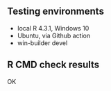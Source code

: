 ## Testing environments

* local R 4.3.1, Windows 10
* Ubuntu, via Github action
* win-builder devel


## R CMD check results

OK
